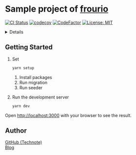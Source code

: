 # Sample project of [frourio](https://github.com/frouriojs/frourio)

[![CI Status](https://github.com/technote-space/frourio-demo/workflows/CI/badge.svg)](https://github.com/technote-space/frourio-demo/actions)
[![codecov](https://codecov.io/gh/technote-space/frourio-demo/branch/master/graph/badge.svg)](https://codecov.io/gh/technote-space/frourio-demo)
[![CodeFactor](https://www.codefactor.io/repository/github/technote-space/frourio-demo/badge)](https://www.codefactor.io/repository/github/technote-space/frourio-demo)
[![License: MIT](https://img.shields.io/badge/License-MIT-blue.svg)](https://github.com/technote-space/frourio-demo/blob/master/LICENSE)

<!-- START doctoc generated TOC please keep comment here to allow auto update -->
<!-- DON'T EDIT THIS SECTION, INSTEAD RE-RUN doctoc TO UPDATE -->
<details>
<summary>Details</summary>

- [Getting Started](#getting-started)
- [Author](#author)

</details>
<!-- END doctoc generated TOC please keep comment here to allow auto update -->

## Getting Started

1. Set
   ```bash
   yarn setup
   ```

   1. Install packages
   1. Run migration
   1. Run seeder

1. Run the development server
   ```bash
   yarn dev
   ```

Open [http://localhost:3000](http://localhost:3000) with your browser to see the result.

## Author
[GitHub (Technote)](https://github.com/technote-space)  
[Blog](https://technote.space)
